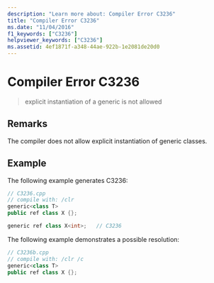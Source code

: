```yaml
---
description: "Learn more about: Compiler Error C3236"
title: "Compiler Error C3236"
ms.date: "11/04/2016"
f1_keywords: ["C3236"]
helpviewer_keywords: ["C3236"]
ms.assetid: 4ef1871f-a348-44ae-922b-1e2081de20d0
---
```

# Compiler Error C3236

> explicit instantiation of a generic is not allowed

## Remarks

The compiler does not allow explicit instantiation of generic classes.

## Example

The following example generates C3236:

```cpp
// C3236.cpp
// compile with: /clr
generic<class T>
public ref class X {};

generic ref class X<int>;   // C3236
```

The following example demonstrates a possible resolution:

```cpp
// C3236b.cpp
// compile with: /clr /c
generic<class T>
public ref class X {};
```
